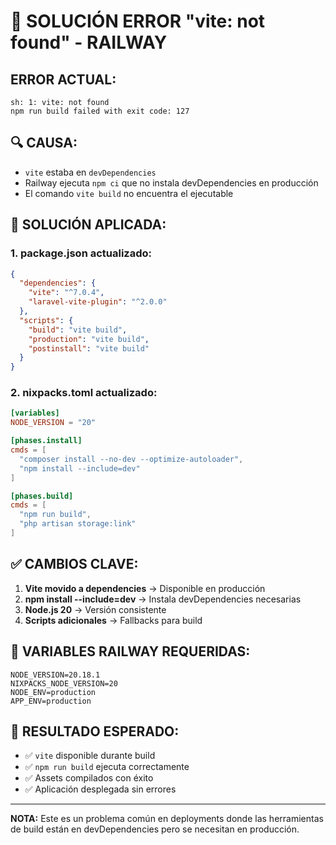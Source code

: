 # 🚨 SOLUCIÓN ERROR "vite: not found" - RAILWAY

## **ERROR ACTUAL:**
```
sh: 1: vite: not found
npm run build failed with exit code: 127
```

## **🔍 CAUSA:**
- `vite` estaba en `devDependencies`
- Railway ejecuta `npm ci` que no instala devDependencies en producción
- El comando `vite build` no encuentra el ejecutable

## **🔧 SOLUCIÓN APLICADA:**

### **1. package.json actualizado:**
```json
{
  "dependencies": {
    "vite": "^7.0.4",
    "laravel-vite-plugin": "^2.0.0"
  },
  "scripts": {
    "build": "vite build",
    "production": "vite build",
    "postinstall": "vite build"
  }
}
```

### **2. nixpacks.toml actualizado:**
```toml
[variables]
NODE_VERSION = "20"

[phases.install]
cmds = [
  "composer install --no-dev --optimize-autoloader",
  "npm install --include=dev"
]

[phases.build]
cmds = [
  "npm run build",
  "php artisan storage:link"
]
```

## **✅ CAMBIOS CLAVE:**

1. **Vite movido a dependencies** → Disponible en producción
2. **npm install --include=dev** → Instala devDependencies necesarias
3. **Node.js 20** → Versión consistente
4. **Scripts adicionales** → Fallbacks para build

## **🚀 VARIABLES RAILWAY REQUERIDAS:**
```env
NODE_VERSION=20.18.1
NIXPACKS_NODE_VERSION=20
NODE_ENV=production
APP_ENV=production
```

## **🎯 RESULTADO ESPERADO:**
- ✅ `vite` disponible durante build
- ✅ `npm run build` ejecuta correctamente
- ✅ Assets compilados con éxito
- ✅ Aplicación desplegada sin errores

---
**NOTA:** Este es un problema común en deployments donde las herramientas de build están en devDependencies pero se necesitan en producción.

